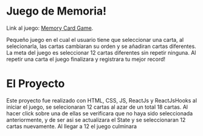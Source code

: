 # Juego de Memoria!

Link al juego:
[Memory Card Game](https://spardutti.github.io/memorycardv2/).

Pequeño juego en el cual el usuario tiene que seleccionar
una carta, al selecionarla, las cartas cambiaran su orden
y se añadiran cartas diferentes.
La meta del juego es seleccionar 12 cartas diferentes
sin repetir ninguna.
Al repetir una carta el juego finalizara y registrara
tu mejor record!

# El Proyecto

Este proyecto fue realizado con HTML, CSS, JS, ReactJs y ReactJsHooks
al iniciar el juego, se selecionaran 12 cartas al azar de un total
18 cartas.
Al hacer click sobre una de ellas se verificara que no haya sido 
seleccionada anteriormente, y de ser asi se actualizara el State 
y se seleccionaran 12 cartas nuevamente.
Al llegar a 12 el juego culminara
